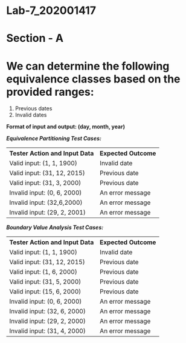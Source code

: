 # Lab-7_202001417

# Section - A
# We can determine the following equivalence classes based on the provided ranges:
  1. Previous dates
  2. Invalid dates

  **Format of input and output: (day, month, year)**
  
  
***Equivalence Partitioning Test Cases:***

<table>
  <tr>
    <th>Tester Action and Input Data</th>
    <th>Expected Outcome</th>
  </tr>
  <tr>
    <td>Valid input: (1, 1, 1900)</td>
    <td>Invalid date</td>
  </tr>
  <tr>
    <td>Valid input: (31, 12, 2015)</td>
    <td>Previous date</td>
  </tr>
  <tr>
    <td>Valid input: (31, 3, 2000)</td>
    <td>Previous date</td>
  </tr> 
  <tr>
    <td>Invalid input: (0, 6, 2000)</td>
    <td>An error message</td>
  </tr>
  <tr>
    <td>Invalid input: (32,6,2000)</td>
    <td>An error message</td>
  </tr>
  <tr>
    <td>Invalid input: (29, 2, 2001)</td>
    <td>An error message</td>
  </tr>
</table>

***Boundary Value Analysis Test Cases:***

<table>
  <tr>
    <th>Tester Action and Input Data</th>
    <th>Expected Outcome</th>
  </tr>
  <tr>
    <td>Valid input: (1, 1, 1900)</td>
    <td>Invalid date</td>
  </tr>
  <tr>
    <td>Valid input: (31, 12, 2015)</td>
    <td>Previous date</td>
  </tr>
  <tr>
    <td>Valid input: (1, 6, 2000)</td>
    <td>Previous date</td>
  </tr>
  <tr>
    <td>Valid input: (31, 5, 2000)</td>
    <td>Previous date</td>
  </tr>
  <tr>
    <td>Valid input: (15, 6, 2000)</td>
    <td>Previous date</td>
  </tr>
  <tr>
    <td>Invalid input: (0, 6, 2000)</td>
    <td>An error message</td>
  </tr>
  <tr>
    <td>Invalid input: (32, 6, 2000)</td>
    <td>An error message</td>
  </tr>
  <tr>
    <td>Invalid input: (29, 2, 2000)</td>
    <td>An error message</td>
  </tr>
  <tr>
    <td>Invalid input: (31, 4, 2000)</td>
    <td>An error message</td>
  </tr>
</table>
</br>
